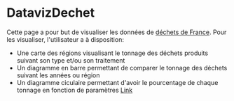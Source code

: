 # DatavizDechet

Cette page a pour but de visualiser les données de [déchets de France](https://data.ademe.fr/datasets/sinoe-(r)-destination-des-dechets-collectes-en-decheterie-par-type-de-traitement).
Pour les visualiser, l'utilisateur a à disposition:
  - Une carte des régions visualisant le tonnage des déchets produits suivant son type et/ou son traitement
  - Un diagramme en barre permettant de comparer le tonnage des déchets suivant les années ou région
  - Un diagramme ciculaire permettant d'avoir le pourcentage de chaque tonnage en fonction de paramètres
[Link](https://lamborot-eliot.github.io/DatavizDechet/)
